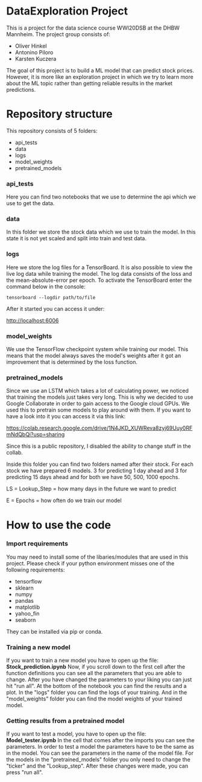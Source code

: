 # DataExploration Project

This is a project for the data science course WWI20DSB at the DHBW Mannheim.
The project group consists of:

- Oliver Hinkel
- Antonino Piloro
- Karsten Kuczera

The goal of this project is to build a ML model that can predict stock prices. However, it is more like an exploration project in which we try to learn more about the ML topic rather than getting reliable results in the market predictions.

# Repository structure

This repository consists of 5 folders:

- api_tests
- data
- logs
- model_weights
- pretrained_models

### api_tests

Here you can find two notebooks that we use to determine the api which we use to get the data.

### data

In this folder we store the stock data which we use to train the model. In this state it is not yet scaled and split into train and test data.

### logs

Here we store the log files for a TensorBoard. It is also possible to view the live log data while training the model.
The log data consists of the loss and the mean-absolute-error per epoch.
To activate the TensorBoard enter the command below in the console:

```
tensorboard --logdir path/to/file
```

After it started you can access it under:

<http://localhost:6006>

### model_weights

We use the TensorFlow checkpoint system while training our model. This means that the model always saves the model's weights after it got an improvement that is determined by the loss function.

### pretrained_models

Since we use an LSTM which takes a lot of calculating power, we noticed that training the models just takes very long. This is why we decided to use Google Collaborate in order to gain access to the Google cloud GPUs.
We used this to pretrain some models to play around with them.
If you want to have a look into it you can access it via this link:

<https://colab.research.google.com/drive/1N4JKD_XUWReva8zyj69Uuy0RFmNdQbQi?usp=sharing>

Since this is a public repository, I disabled the ability to change stuff in the collab.

Inside this folder you can find two folders named after their stock.
For each stock we have prepared 6 models.
3 for predicting 1 day ahead and 3 for predicting 15 days ahead and for both we have 50, 500, 1000 epochs.

LS = Lookup_Step = how many days in the future we want to predict

E = Epochs = how often do we train our model

# How to use the code
### Import requirements
You may need to install some of the libaries/modules that are used in this project.
Please check if your python environment misses one of the following requirements:
- tensorflow
- sklearn
- numpy
- pandas
- matplotlib
- yahoo_fin
- seaborn

They can be installed via pip or conda.

### Training a new model

If you want to train a new model you have to open up the file: **Stock_prediction.ipynb**
Now, if you scroll down to the first cell after the function definitions you can see all the parameters that you are able to change.
After you have changed the parameters to your liking you can just hit "run all".
At the bottom of the notebook you can find the results and a plot.
In the "logs" folder you can find the logs of your training.
And in the "model_weights" folder you can find the model weights of your trained model.

### Getting results from a pretrained model

If you want to test a model, you have to open up the file: **Model_tester.ipynb**
In the cell that comes after the imports you can see the parameters.
In order to test a model the parameters have to be the same as in the model.
You can see the parameters in the name of the model file.
For the models in the "pretrained_models" folder you only need to change the "ticker" and the "Lookup_step".
After these changes were made, you can press "run all".
